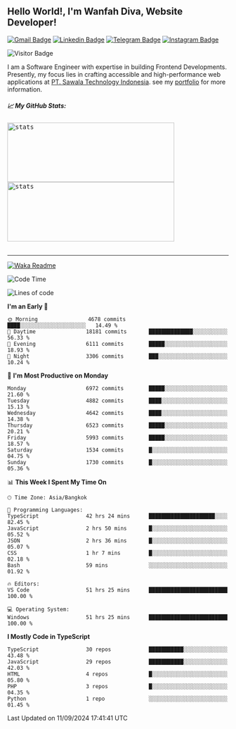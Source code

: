 ## Hello World!, I'm Wanfah Diva, Website Developer!

[![Gmail Badge](https://img.shields.io/badge/-Gmail-white?style=plastic&logo=Gmail&link=mailto:aditputrafirmansyah@gmail.com)](mailto:wanfahdivaa@gmail.com)
[![Linkedin Badge](https://img.shields.io/badge/-LinkedIn-blue?style=plastic&logo=Linkedin&link=https://www.linkedin.com/in/aditputrafirmansyah/)](https://www.linkedin.com/in/wanfahdiva/)
[![Telegram Badge](https://img.shields.io/badge/-Telegram-blue?style=plastic&logo=telegram&link=https://t.me/Adithya_13)](https://t.me/wanfahdiva)
[![Instagram Badge](https://img.shields.io/badge/-Instagram-white?style=plastic&logo=instagram&link=https://www.instagram.com/adithya_firmansyahputra/)](https://www.instagram.com/wnfhdva/)

![Visitor Badge](https://visitor-badge.laobi.icu/badge?page_id=wanfahdiva.wanfahdiva)

<p>
I am a Software Engineer with expertise in building Frontend Developments.
Presently, my focus lies in crafting accessible and high-performance web applications at  <a href="https://sawala/tech" target="_blank">PT. Sawala Technology Indonesia</a>. see my <a href="http://wanfahdiva-com.vercel.app/" target="_blank">portfolio</a> for more information.
</p>

<h5 align="left">
  
📈 **My GitHub Stats:**

</h5>

<div align="left">
<kbd>
    <img height="135em" width="380em" alt="stats" src="https://github-readme-streak-stats.herokuapp.com?user=wanfahdiva&theme=tokyonight_duo&hide_border=true&dates=27DDC9" />
</kbd>
<kbd>
    <img height="135em" width="380em" alt="stats" src="https://github-readme-activity-graph.vercel.app/graph?username=wanfahdiva&theme=react&hide_title=true"></kbd>
</div>

<br />

---

[![Waka Readme](https://github.com/wanfahdiva/wanfahdiva/actions/workflows/waka.yml/badge.svg)](https://github.com/wanfahdiva/wanfahdiva/actions/workflows/waka.yml)

<!--START_SECTION:waka-->
![Code Time](http://img.shields.io/badge/Code%20Time-1%2C085%20hrs%2019%20mins-blue)

![Lines of code](https://img.shields.io/badge/From%20Hello%20World%20I%27ve%20Written-19.8%20million%20lines%20of%20code-blue)

**I'm an Early 🐤** 

```text
🌞 Morning                4678 commits        ████░░░░░░░░░░░░░░░░░░░░░   14.49 % 
🌆 Daytime                18181 commits       ██████████████░░░░░░░░░░░   56.33 % 
🌃 Evening                6111 commits        █████░░░░░░░░░░░░░░░░░░░░   18.93 % 
🌙 Night                  3306 commits        ███░░░░░░░░░░░░░░░░░░░░░░   10.24 % 
```
📅 **I'm Most Productive on Monday** 

```text
Monday                   6972 commits        █████░░░░░░░░░░░░░░░░░░░░   21.60 % 
Tuesday                  4882 commits        ████░░░░░░░░░░░░░░░░░░░░░   15.13 % 
Wednesday                4642 commits        ████░░░░░░░░░░░░░░░░░░░░░   14.38 % 
Thursday                 6523 commits        █████░░░░░░░░░░░░░░░░░░░░   20.21 % 
Friday                   5993 commits        █████░░░░░░░░░░░░░░░░░░░░   18.57 % 
Saturday                 1534 commits        █░░░░░░░░░░░░░░░░░░░░░░░░   04.75 % 
Sunday                   1730 commits        █░░░░░░░░░░░░░░░░░░░░░░░░   05.36 % 
```


📊 **This Week I Spent My Time On** 

```text
🕑︎ Time Zone: Asia/Bangkok

💬 Programming Languages: 
TypeScript               42 hrs 24 mins      █████████████████████░░░░   82.45 % 
JavaScript               2 hrs 50 mins       █░░░░░░░░░░░░░░░░░░░░░░░░   05.52 % 
JSON                     2 hrs 36 mins       █░░░░░░░░░░░░░░░░░░░░░░░░   05.07 % 
CSS                      1 hr 7 mins         █░░░░░░░░░░░░░░░░░░░░░░░░   02.18 % 
Bash                     59 mins             ░░░░░░░░░░░░░░░░░░░░░░░░░   01.92 % 

🔥 Editors: 
VS Code                  51 hrs 25 mins      █████████████████████████   100.00 % 

💻 Operating System: 
Windows                  51 hrs 25 mins      █████████████████████████   100.00 % 
```

**I Mostly Code in TypeScript** 

```text
TypeScript               30 repos            ███████████░░░░░░░░░░░░░░   43.48 % 
JavaScript               29 repos            ███████████░░░░░░░░░░░░░░   42.03 % 
HTML                     4 repos             █░░░░░░░░░░░░░░░░░░░░░░░░   05.80 % 
PHP                      3 repos             █░░░░░░░░░░░░░░░░░░░░░░░░   04.35 % 
Python                   1 repo              ░░░░░░░░░░░░░░░░░░░░░░░░░   01.45 % 
```




 Last Updated on 11/09/2024 17:41:41 UTC
<!--END_SECTION:waka-->
